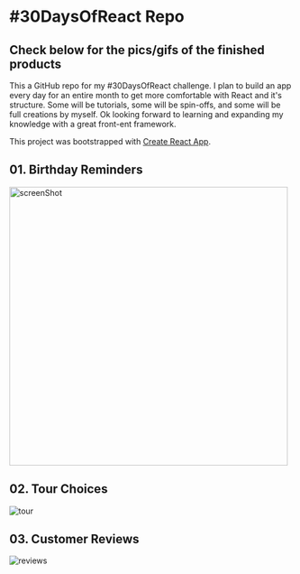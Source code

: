 # #30DaysOfReact Repo

## Check below for the pics/gifs of the finished products

This a GitHub repo for my #30DaysOfReact challenge. I plan to build an app every day for an entire month to get more comfortable with React and it's structure. Some will be tutorials, some will be spin-offs, and some will be full creations by myself. Ok looking forward to learning and expanding my knowledge with a great front-ent framework. 

This project was bootstrapped with [Create React App](https://github.com/facebook/create-react-app).

## 01. Birthday Reminders

<img width="494" alt="screenShot" src="https://user-images.githubusercontent.com/57625094/162567631-04445e36-7d4a-4f32-829d-910e6c8ac0ff.png">


## 02. Tour Choices

![tour](https://user-images.githubusercontent.com/57625094/162753961-8da9a114-7b58-48a9-97d2-c730b3028503.gif)


## 03. Customer Reviews

![reviews](https://user-images.githubusercontent.com/57625094/162754327-31d47424-d3d6-46d4-8b1f-3cbb0a59e829.gif)
